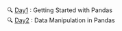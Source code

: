 🔍 [Day1](https://github.com/lakshikaparihar/100daysofMLcode/tree/main/1_Getting_Started_with_Pandas) : Getting Started with Pandas <br>
🔍 [Day2](https://github.com/lakshikaparihar/100daysofMLcode/tree/main/2_Pandas_Data_Manipulation) : Data Manipulation in Pandas
